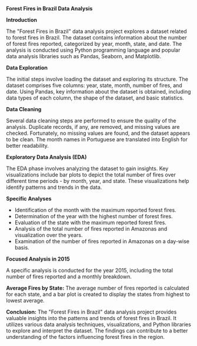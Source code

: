 **Forest Fires in Brazil Data Analysis**

**Introduction**

The "Forest Fires in Brazil" data analysis project explores a dataset related to forest fires in Brazil. The dataset contains information about the number of forest fires reported, categorized by year, month, state, and date. The analysis is conducted using Python programming language and popular data analysis libraries such as Pandas, Seaborn, and Matplotlib.

**Data Exploration**

The initial steps involve loading the dataset and exploring its structure. The dataset comprises five columns: year, state, month, number of fires, and date. Using Pandas, key information about the dataset is obtained, including data types of each column, the shape of the dataset, and basic statistics.

**Data Cleaning**

Several data cleaning steps are performed to ensure the quality of the analysis. Duplicate records, if any, are removed, and missing values are checked. Fortunately, no missing values are found, and the dataset appears to be clean. The month names in Portuguese are translated into English for better readability.

**Exploratory Data Analysis (EDA)**

The EDA phase involves analyzing the dataset to gain insights. Key visualizations include bar plots to depict the total number of fires over different time periods - by month, year, and state. These visualizations help identify patterns and trends in the data.

**Specific Analyses**

- Identification of the month with the maximum reported forest fires.
- Determination of the year with the highest number of forest fires.
- Evaluation of the state with the maximum reported forest fires.
- Analysis of the total number of fires reported in Amazonas and visualization over the years.
- Examination of the number of fires reported in Amazonas on a day-wise basis.

**Focused Analysis in 2015**

A specific analysis is conducted for the year 2015, including the total number of fires reported and a monthly breakdown.

**Average Fires by State:**
The average number of fires reported is calculated for each state, and a bar plot is created to display the states from highest to lowest average.

**Conclusion:**
The "Forest Fires in Brazil" data analysis project provides valuable insights into the patterns and trends of forest fires in Brazil. It utilizes various data analysis techniques, visualizations, and Python libraries to explore and interpret the dataset. The findings can contribute to a better understanding of the factors influencing forest fires in the region.
